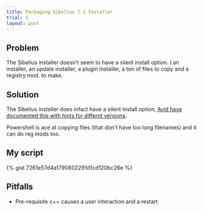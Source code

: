 ```yaml
---
title: Packaging Sibelius 7.1 Installer
trial: 5
layout: post
---
```


## Problem

The Sibelius installer doesn't seem to have a silent install option.  I an installer, an update installer, a plugin installer, a ton of files to copy and a registry mod. to make.

## Solution

The Sibelius installer does infact have a silent install option, [Avid have documented this with hints for differnt versions](http://avid.force.com/pkb/articles/en_US/how_to/en396971).

Powershell is ace at copying files (that don't have too long filenames) and it can do reg mods too.

## My script

{% gist  7261e57d4a1790802291d1cd120bc26e %}

## Pitfalls

  - Pre-requisite c++ causes a user interaction and a restart
